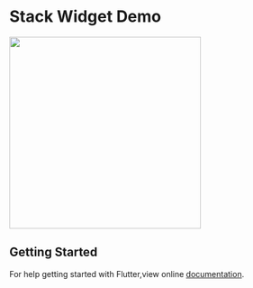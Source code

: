 # Stack Widget Demo

<img src = "https://user-images.githubusercontent.com/40803579/55377347-5427cc00-5536-11e9-94a3-24f0cba5a403.png" width = '340'>

## Getting Started
For help getting started with Flutter,view online [documentation](https://docs.flutter.io/flutter/widgets/Stack-class.html).
